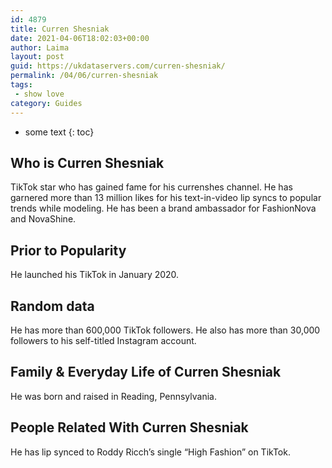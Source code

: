 ```yaml
---
id: 4879
title: Curren Shesniak
date: 2021-04-06T18:02:03+00:00
author: Laima
layout: post
guid: https://ukdataservers.com/curren-shesniak/
permalink: /04/06/curren-shesniak
tags:
 - show love
category: Guides
---
```


* some text
{: toc}


## Who is Curren Shesniak
                  
                  
                  
TikTok star who has gained fame for his currenshes channel. He has garnered more than 13 million likes for his text-in-video lip syncs to popular trends while modeling. He has been a brand ambassador for FashionNova and NovaShine. 
                  
              
            
              
            
                
                
                
## Prior to Popularity
                  
                  
                  
He launched his TikTok in January 2020.
                  
              
            
              
            
                
                
                
## Random data
                  
                  
                  
He has more than 600,000 TikTok followers. He also has more than 30,000 followers to his self-titled Instagram account. 
                  
              
            
              
            
                
                
                
## Family & Everyday Life of Curren Shesniak
                  
                  
                  
He was born and raised in Reading, Pennsylvania.
                  
              
            
              
            
                
                
                
## People Related With Curren Shesniak
                  
                  
                  
He has lip synced to Roddy Ricch&#8217;s single &#8220;High Fashion&#8221; on TikTok.
                  
              
            
              
            
                
              
            
              
              
            
            
              
            
          
          
          